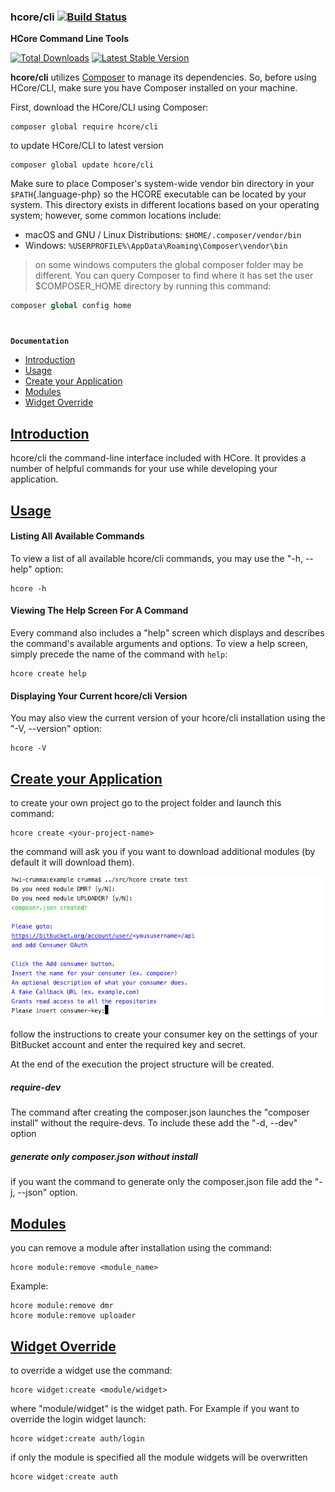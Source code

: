 ### hcore/cli   [![Build Status](https://travis-ci.org/CarmineRummaHwi/hcore-cli.svg?branch=master)](https://travis-ci.org/CarmineRummaHwi/hcore-cli)
**HCore Command Line Tools**
                 
[![Total Downloads](https://img.shields.io/packagist/dt/hcore/cli.svg)](https://packagist.org/packages/hcore/cli)
[![Latest Stable Version](https://img.shields.io/packagist/v/hcore/cli.svg)](https://packagist.org/packages/hcore/cli)

**hcore/cli** utilizes [Composer](https://getcomposer.org) to manage its
dependencies. So, before using HCore/CLI, make sure you have Composer
installed on your machine.

First, download the HCore/CLI using Composer:

    composer global require hcore/cli

to update HCore/CLI to latest version

    composer global update hcore/cli

Make sure to place Composer's system-wide vendor bin directory in your
`$PATH`{.language-php} so the HCORE executable can be located by your
system. This directory exists in different locations based on your
operating system; however, some common locations include:

-   macOS and GNU / Linux Distributions:
    `$HOME/.composer/vendor/bin`
-   Windows:
    `%USERPROFILE%\AppData\Roaming\Composer\vendor\bin`

> on some windows computers the global composer folder may be different.
You can query Composer to find where it has set the user $COMPOSER_HOME directory
by running this command:
```php
composer global config home 
```

#
**`Documentation`**

*   [Introduction](#introduction)
*   [Usage](#usage)
*   [Create your Application](#createyourapp)
*   [Modules](#modules)
*   [Widget Override](#widgetoverride)

## [Introduction](#introduction)

hcore/cli the command-line interface included with HCore. It provides a number of helpful commands for your use while developing your application.

## [Usage](#usage)

#### Listing All Available Commands

To view a list of all available hcore/cli commands, you may use the "-h, --help" option:

    hcore -h

#### Viewing The Help Screen For A Command

Every command also includes a "help" screen which displays and describes the command's available arguments and options. To view a help screen, simply precede the name of the command with `help`:

    hcore create help

#### Displaying Your Current hcore/cli Version

You may also view the current version of your hcore/cli installation using the "-V, --version" option:

    hcore -V

## [Create your Application](#createyourapp)

to create your own project 
go to the project folder and launch this command:

    hcore create <your-project-name>

the command will ask you if you want to download additional modules (by default it will download them).

![alt text](resources/bitbucket-oauth.png "BitBucket OAuth")

follow the instructions to create your consumer key on the settings of your BitBucket account and enter the required key and secret.

At the end of the execution the project structure will be created.

##### require-dev
The command after creating the composer.json launches the "composer install" without the require-devs.
To include these add the "-d, --dev" option

##### generate only composer.json without install
if you want the command to generate only the composer.json file
add the "-j, --json" option.



## [Modules](#modules)

you can remove a module after installation using the command:

    hcore module:remove <module_name>

Example:
    
    hcore module:remove dmr
    hcore module:remove uploader
    

## [Widget Override](#widgetoverride)

to override a widget use the command:

    hcore widget:create <module/widget>

where "module/widget" is the widget path.
For Example if you want to override the login widget launch:
    
    hcore widget:create auth/login

if only the module is specified all the module widgets will be overwritten
    
    hcore widget:create auth
